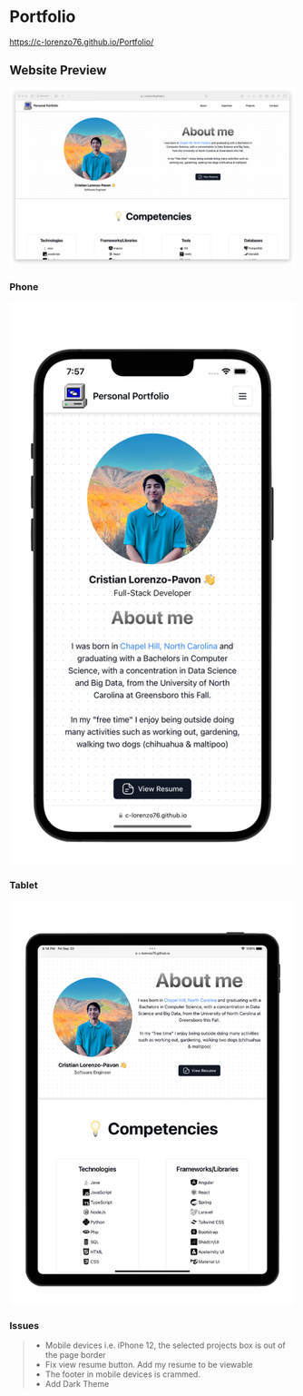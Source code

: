 # Portfolio

https://c-lorenzo76.github.io/Portfolio/

## Website Preview
<img src="/public/Desktop.png" alt="preview">

### Phone
<img src="/public/iphone.png" alt="phone" >

### Tablet
<img src="/public/iPad.png" alt="tablet">


### Issues
> - Mobile devices i.e. iPhone 12, the selected projects box is out of the page border
> - Fix view resume button. Add my resume to be viewable 
> - The footer in mobile devices is crammed.
> - Add Dark Theme 

